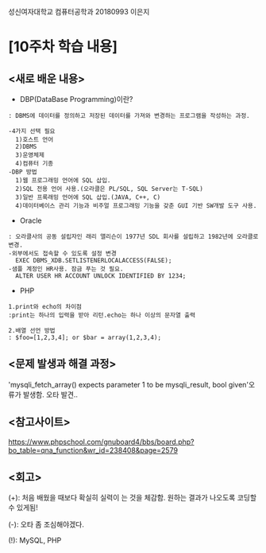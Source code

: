 성신여자대학교 컴퓨터공학과 20180993 이은지

[10주차 학습 내용]
=============
<새로 배운 내용>
-------------

* DBP(DataBase Programming)이란?
```
: DBMS에 데이터를 정의하고 저장된 데이터를 가져와 변경하는 프로그램을 작성하는 과정.

-4가지 선택 필요
  1)호스트 언어
  2)DBMS
  3)운영체제
  4)컴퓨터 기종
-DBP 방법
  1)웹 프로그래밍 언어에 SQL 삽입.
  2)SQL 전용 언어 사용.(오라클은 PL/SQL, SQL Server는 T-SQL)
  3)일반 프록래밍 언어에 SQL 삽입.(JAVA, C++, C)
  4)데이터베이스 관리 기능과 비주얼 프로그래밍 기능을 갖춘 GUI 기반 SW개발 도구 사용.
```

* Oracle
```
: 오라클사의 공동 설립자인 래리 앨리슨이 1977년 SDL 회사를 설립하고 1982년에 오라클로 변경.
-외부에서도 접속할 수 있도록 설정 변경
  EXEC DBMS_XDB.SETLISTENERLOCALACCESS(FALSE);
-샘플 계정인 HR사용. 잠금 푸는 것 필요.
  ALTER USER HR ACCOUNT UNLOCK IDENTIFIED BY 1234;
```

* PHP
```
1.print와 echo의 차이점
:print는 하나의 입력을 받아 리턴.echo는 하나 이상의 문자열 출력

2.배열 선언 방법
: $foo=[1,2,3,4]; or $bar = array(1,2,3,4);
```


<문제 발생과 해결 과정>
-------------
'mysqli_fetch_array() expects parameter 1 to be mysqli_result, bool given'오류가 발생함. 오타 발견..

<참고사이트>
----------
https://www.phpschool.com/gnuboard4/bbs/board.php?bo_table=qna_function&wr_id=238408&page=2579

<회고>
------
(+): 처음 배웠을 때보다 확실히 실력이 는 것을 체감함. 원하는 결과가 나오도록 코딩할 수 있게됨!

(-): 오타 좀 조심해야겠다.

(!): MySQL, PHP

